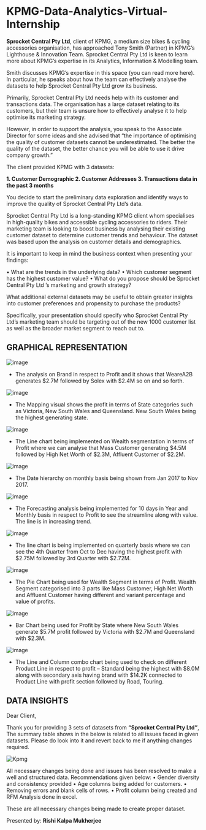 # KPMG-Data-Analytics-Virtual-Internship

**Sprocket Central Pty Ltd**, client of KPMG, a medium size bikes & cycling accessories organisation, has approached Tony Smith (Partner) in KPMG’s Lighthouse & Innovation Team. Sprocket Central Pty Ltd is keen to learn more about KPMG’s expertise in its Analytics, Information & Modelling team. 

Smith discusses KPMG’s expertise in this space (you can read more here). In particular, he speaks about how the team can effectively analyse the datasets to help Sprocket Central Pty Ltd grow its business.

Primarily, Sprocket Central Pty Ltd needs help with its customer and transactions data. The organisation has a large dataset relating to its customers, but their team is unsure how to effectively analyse it to help optimise its marketing strategy. 

However, in order to support the analysis, you speak to the Associate Director for some ideas and she advised that “the importance of optimising the quality of customer datasets cannot be underestimated. The better the quality of the dataset, the better chance you will be able to use it drive company growth.”

The client provided KPMG with 3 datasets:

**1.	Customer Demographic 
2.	Customer Addresses
3.	Transactions data in the past 3 months**
   
You decide to start the preliminary data exploration and identify ways to improve the quality of Sprocket Central Pty Ltd’s data.

Sprocket Central Pty Ltd is a long-standing KPMG client whom specialises in high-quality bikes and accessible cycling accessories to riders. Their marketing team is looking to boost business by analysing their existing customer dataset to determine customer trends and behaviour. 
The dataset was based upon the analysis on customer details and demographics.

It is important to keep in mind the business context when presenting your findings:

•	What are the trends in the underlying data?
•	Which customer segment has the highest customer value?
•	What do you propose should be Sprocket Central Pty Ltd ’s marketing and growth strategy?

What additional external datasets may be useful to obtain greater insights into customer preferences and propensity to purchase the products?

Specifically, your presentation should specify who Sprocket Central Pty Ltd’s marketing team should be targeting out of the new 1000 customer list as well as the broader market segment to reach out to. 

## **GRAPHICAL REPRESENTATION**

 
![image](https://github.com/Rishi-Kalpa/ECommerce-Sales-Analysis-Dashboard/assets/98646729/c201788b-5817-4e84-8508-4d833acf0952)
 -  The analysis on Brand in respect to Profit and it shows that WeareA2B generates $2.7M followed by Solex with $2.4M so on and so forth.

![image](https://github.com/Rishi-Kalpa/ECommerce-Sales-Analysis-Dashboard/assets/98646729/956aa4c8-97d4-4e28-8556-85e467bf9ee5)
 - The Mapping visual shows the profit in terms of State categories such as Victoria, New South Wales and Queensland. New South Wales being the highest generating state.

![image](https://github.com/Rishi-Kalpa/ECommerce-Sales-Analysis-Dashboard/assets/98646729/e93d9d4c-f7bb-4e0e-9341-469f1f879463)
 - The Line chart being implemented on Wealth segmentation in terms of Profit where we can analyse that Mass Customer generating $4.5M followed by High Net Worth of $2.3M, Affluent Customer of $2.2M.

![image](https://github.com/Rishi-Kalpa/ECommerce-Sales-Analysis-Dashboard/assets/98646729/2d142e3f-15c1-43ee-a8d4-04ec74eb45f8)
 - The Date hierarchy on monthly basis being shown from Jan 2017 to Nov 2017.

![image](https://github.com/Rishi-Kalpa/ECommerce-Sales-Analysis-Dashboard/assets/98646729/531c75ed-f22d-441a-9915-7bead9e4fe83)
 - The Forecasting analysis being implemented for 10 days in Year and Monthly basis in respect to Profit to see the streamline along with value. The line is in increasing trend.

![image](https://github.com/Rishi-Kalpa/ECommerce-Sales-Analysis-Dashboard/assets/98646729/9fc386b4-e885-43e2-9c8c-4234171d2034)
 - The line chart is being implemented on quarterly basis where we can see the 4th Quarter from Oct to Dec having the highest profit with $2.75M followed by 3rd Quarter with $2.72M.

![image](https://github.com/Rishi-Kalpa/ECommerce-Sales-Analysis-Dashboard/assets/98646729/7c1a0d79-c349-4561-b10a-8e4de3ad19bc)
 - The Pie Chart being used for Wealth Segment in terms of Profit. Wealth Segment categorised into 3 parts like Mass Customer, High Net Worth and Affluent Customer having different and variant percentage and value of profits.

![image](https://github.com/Rishi-Kalpa/ECommerce-Sales-Analysis-Dashboard/assets/98646729/3805db09-4cd8-4bb7-a8b0-e9b23c1a28f8)
 -  Bar Chart being used for Profit by State where New South Wales generate $5.7M profit followed by Victoria with $2.7M and Queensland with $2.3M.

![image](https://github.com/Rishi-Kalpa/ECommerce-Sales-Analysis-Dashboard/assets/98646729/0c175fca-8968-471d-a680-f4a808442958)
 - The Line and Column combo chart being used to check on different Product Line in respect to profit – Standard being the highest with $8.0M along with secondary axis having brand with $14.2K connected to Product Line with profit section followed by Road, Touring.

## DATA INSIGHTS

Dear Client,

Thank you for providing 3 sets of datasets from **“Sprocket Central Pty Ltd”**, The summary table shows in the below is related to all issues faced in given datasets. Please do look into it and revert back to me if anything changes required.

![Kpmg](https://github.com/Rishi-Kalpa/ECommerce-Sales-Analysis-Dashboard/assets/98646729/312d7431-a864-4292-9827-cf0571e00042)

All necessary changes being done and issues has been resolved to make a well and structured data.
Recommendations given below:
•	Gender diversity and consistency provided
•	Age columns being added for customers.
•	Removing errors and blank cells of rows.
•	Profit column being created and RFM Analysis done in excel.

These are all necessary changes being made to create proper dataset.




Presented by: 
**Rishi Kalpa Mukherjee**


